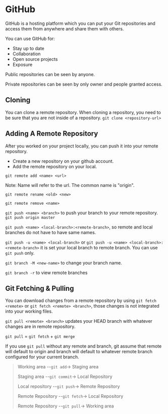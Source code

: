 # GitHub
GitHub is a hosting platform which you can put your Git repositories and access them from anywhere and share them with others.

You can use GitHub for:
- Stay up to date
- Collaboration
- Open source projects
- Exposure

Public repositories can be seen by anyone.

Private repositories can be seen by only owner and people granted access.

## Cloning
You can clone a remote repository. When cloning a repository, you need to be sure that you are not inside of a repository.
`git clone <repository-url>`

## Adding A Remote Repository
After you worked on your project locally, you can push it into your remote repository.
- Create a new repository on your github account.
- Add the remote repository on your local.

`git remote add <name> <url>`

Note: Name will refer to the url. The common name is "origin".

`git remote rename <old> <new>`

`git remote remove <name>`

`git push <name> <branch>` to push your branch to your remote repository. `git push origin master`

`git push <name> <local-branch>:<remote-branch>`, so remote and local branches do not have to have same names.

`git push -u <name> <local-branch>` or `git push -u <name> <local-branch>:<remote-branch>` it is set your local branch to remote branch. You can use `git push` only.

`git branch -M <new-name>` to change your branch name.

`git branch -r` to view remote branches

## Git Fetching & Pulling
You can download changes from a remote repository by using `git fetch <remote>` or `git fetch <remote> <branch>`, those changes is not integrated into your working files.

`git pull <remote> <branch>` updates your HEAD branch with whatever changes are in remote repository.

`git pull` = `git fetch` + `git merge`

If you use `git pull` without any remote and branch, git assume that remote will default to origin and branch will default to whatever remote branch configured for your current branch.

> Working area --`git add`-> Staging area
> 
> Staging area --`git commit`-> Local Repository
> 
> Local repository --`git push`-> Remote Repository
>
> Remote Repository --`git fetch`-> Local Repository
>
> Remote Repository --`git pull`-> Working area


